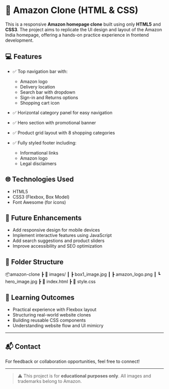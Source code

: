 # 🛒 Amazon Clone (HTML & CSS)

This is a responsive **Amazon homepage clone** built using only **HTML5** and **CSS3**. The project aims to replicate the UI design and layout of the Amazon India homepage, offering a hands-on practice experience in frontend development.

## 💻 Features

- ✅ Top navigation bar with:
  - Amazon logo
  - Delivery location
  - Search bar with dropdown
  - Sign-in and Returns options
  - Shopping cart icon

- ✅ Horizontal category panel for easy navigation
- ✅ Hero section with promotional banner
- ✅ Product grid layout with 8 shopping categories
- ✅ Fully styled footer including:
  - Informational links
  - Amazon logo
  - Legal disclaimers

## 🌐 Technologies Used

- HTML5
- CSS3 (Flexbox, Box Model)
- Font Awesome (for icons)


## 🚀 Future Enhancements

- Add responsive design for mobile devices
- Implement interactive features using JavaScript
- Add search suggestions and product sliders
- Improve accessibility and SEO optimization

## 📁 Folder Structure

📦amazon-clone
┣ 📁 images/
┃ ┣ box1_image.jpg
┃ ┣ amazon_logo.png
┃ ┗ hero_image.jpg
┣ 📄 index.html
┣ 📄 style.css



## 🧠 Learning Outcomes

- Practical experience with Flexbox layout
- Structuring real-world website clones
- Building reusable CSS components
- Understanding website flow and UI mimicry

---

## 📬 Contact

For feedback or collaboration opportunities, feel free to connect!

---

> ⚠️ This project is for **educational purposes only**. All images and trademarks belong to Amazon.



